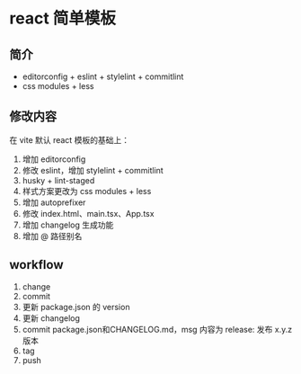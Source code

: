 # react 简单模板

## 简介
* editorconfig + eslint + stylelint + commitlint
* css modules + less

## 修改内容
在 vite 默认 react 模板的基础上：
1. 增加 editorconfig
2. 修改 eslint，增加 stylelint + commitlint
3. husky + lint-staged
4. 样式方案更改为 css modules + less
5. 增加 autoprefixer
6. 修改 index.html、main.tsx、App.tsx
7. 增加 changelog 生成功能
8. 增加 @ 路径别名

## workflow
1. change
2. commit
3. 更新 package.json 的 version
4. 更新 changelog
5. commit package.json和CHANGELOG.md，msg 内容为 release: 发布 x.y.z 版本
6. tag
7. push
